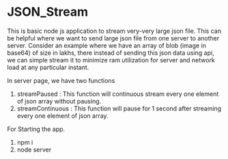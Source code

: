 # JSON_Stream


This is basic node js application to stream very-very large json file. This can be helpful where we want to send large json file from one server to another server. Consider an example where we have an array of blob (image in base64) of size in lakhs, there instead of sending this json data using api, we can simple stream it to minimize ram utilization for server and network load at any particular instant.


In server page, we have two functions

1. streamPaused : This function will continuous stream every one element of json array without pausing.
2. streamContinuous : This function will pause for 1 second after streaming every one element of json array.

For Starting the app.
1. npm i
2. node server
